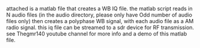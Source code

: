 attached is a matlab file that creates a WB IQ file.
the matlab script reads in N audio files  (in the audio directory, please only have Odd number of audio files only)
then creates a polyphase WB signal, with each audio file as a AM radio signal.
this iq file can be streamed to a sdr device for RF transmission.
see Thegmr140  youtube channel for more info and a demo of this matlab file.
